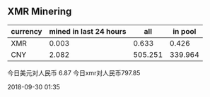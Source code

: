 ## XMR Minering

|currency|mined in last 24 hours|all|in pool|
|---|---|---|---|
|XMR|0.003|0.633|0.426|
|CNY|2.082|505.251|339.964|

今日美元对人民币 6.87	今日xmr对人民币797.85


2018-09-30 01:35